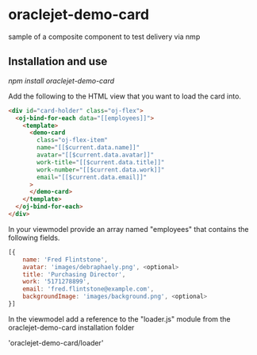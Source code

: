 # oraclejet-demo-card

sample of a composite component to test delivery via nmp

## Installation and use

_npm install oraclejet-demo-card_

Add the following to the HTML view that you want to load the card into.

```html
<div id="card-holder" class="oj-flex">
  <oj-bind-for-each data="[[employees]]">
    <template>
      <demo-card
        class="oj-flex-item"
        name="[[$current.data.name]]"
        avatar="[[$current.data.avatar]]"
        work-title="[[$current.data.title]]"
        work-number="[[$current.data.work]]"
        email="[[$current.data.email]]"
      >
      </demo-card>
    </template>
  </oj-bind-for-each>
</div>
```

In your viewmodel provide an array named "employees" that contains the following fields.

```javascript
[{
    name: 'Fred Flintstone',
    avatar: 'images/debraphaely.png', <optional>
    title: 'Purchasing Director',
    work: '5171278899',
    email: 'fred.flintstone@example.com',
    backgroundImage: 'images/background.png', <optional>
}]

```

In the viewmodel add a reference to the "loader.js" module from the oraclejet-demo-card installation folder

'oraclejet-demo-card/loader'
